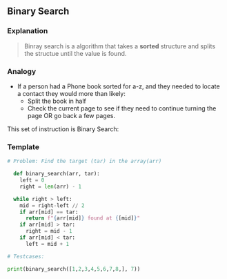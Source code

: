 ## Binary Search

### Explanation 

> Binray search is a algorithm that takes a **sorted** structure and splits the structue until the value is found.

### Analogy

* If a person had a Phone book sorted for a-z, and they needed to locate a contact they would more than likely:
  * Split the book in half
  * Check the current page to see if they need to continue turning the page OR go back a few pages.

This set of instruction is Binary Search: 

### Template

```python
# Problem: Find the target (tar) in the array(arr) 

  def binary_search(arr, tar):
    left = 0 
    right = len(arr) - 1

  while right > left: 
    mid = right-left // 2 
    if arr[mid] == tar: 
      return f"{arr[mid]} found at {[mid]}"
    if arr[mid] > tar: 
      right = mid - 1
    if arr[mid] < tar:
      left = mid + 1 

# Testcases:

print(binary_search([1,2,3,4,5,6,7,8,], 7))

```